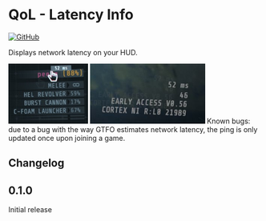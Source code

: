 [//]: # (THIS FILE WAS GENERATED FROM QoL.LatencyInfo/Templates/README.md)
[//]: # (release: standalone)

# QoL - Latency Info

[![GitHub](https://img.shields.io/github/license/notpeelz/GTFO-QoLFix?color=green&style=for-the-badge)](https://github.com/notpeelz/GTFO-QoLFix)

Displays network latency on your HUD.

<img height="120" src="../img/latencyhud_ping_hover.jpg"> <img height="120" src="../img/latencyhud_ping_watermark.jpg">
Known bugs: due to a bug with the way GTFO estimates network latency, the ping is only updated once upon joining a game.

## Changelog

## 0.1.0

Initial release

